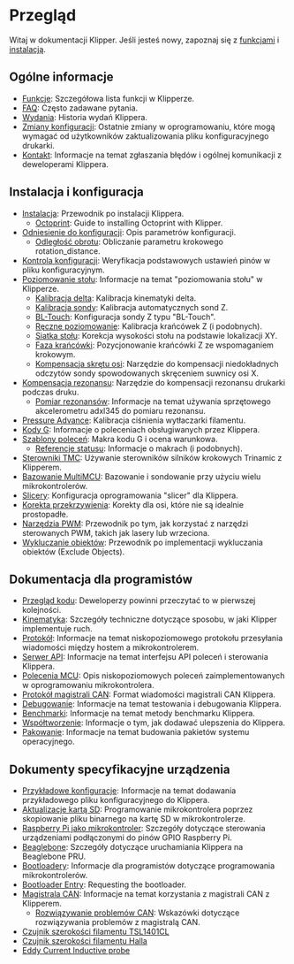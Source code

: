 # Przegląd

Witaj w dokumentacji Klipper. Jeśli jesteś nowy, zapoznaj się z [funkcjami](Features.md) i [instalacją](Installation.md).

## Ogólne informacje

- [Funkcje](Features.md): Szczegółowa lista funkcji w Klipperze.
- [FAQ](FAQ.md): Często zadawane pytania.
- [Wydania](Releases.md): Historia wydań Klippera.
- [Zmiany konfiguracji](Config_Changes.md): Ostatnie zmiany w oprogramowaniu, które mogą wymagać od użytkowników zaktualizowania pliku konfiguracyjnego drukarki.
- [Kontakt](Contact.md): Informacje na temat zgłaszania błędów i ogólnej komunikacji z deweloperami Klippera.

## Instalacja i konfiguracja

- [Instalacja](Installation.md): Przewodnik po instalacji Klippera.
   - [Octoprint](OctoPrint.md): Guide to installing Octoprint with Klipper.
- [Odniesienie do konfiguracji](Config_Reference.md): Opis parametrów konfiguracji.
   - [Odległość obrotu](Rotation_Distance.md): Obliczanie parametru krokowego rotation_distance.
- [Kontrola konfiguracji](Config_checks.md): Weryfikacja podstawowych ustawień pinów w pliku konfiguracyjnym.
- [Poziomowanie stołu](Bed_Level.md): Informacje na temat "poziomowania stołu" w Klipperze.
   - [Kalibracja delta](Delta_Calibrate.md): Kalibracja kinematyki delta.
   - [Kalibracja sondy](Probe_Calibrate.md): Kalibracja automatycznych sond Z.
   - [BL-Touch](BLTouch.md): Konfiguracja sondy Z typu "BL-Touch".
   - [Ręczne poziomowanie](Manual_Level.md): Kalibracja krańcówek Z (i podobnych).
   - [Siatka stołu](Bed_Mesh.md): Korekcja wysokości stołu na podstawie lokalizacji XY.
   - [Faza krańcówki](Endstop_Phase.md): Pozycjonowanie krańcówki Z ze wspomaganiem krokowym.
   - [Kompensacja skrętu osi](Axis_Twist_Compensation.md): Narzędzie do kompensacji niedokładnych odczytów sondy spowodowanych skręceniem suwnicy osi X.
- [Kompensacja rezonansu](Resonance_Compensation.md): Narzędzie do kompensacji rezonansu drukarki podczas druku.
   - [Pomiar rezonansów](Measuring_Resonances.md): Informacje na temat używania sprzętowego akcelerometru adxl345 do pomiaru rezonansu.
- [Pressure Advance](Pressure_Advance.md): Kalibracja ciśnienia wytłaczarki filamentu.
- [Kody G](G-Codes.md): Informacje o poleceniach obsługiwanych przez Klippera.
- [Szablony poleceń](Command_Templates.md): Makra kodu G i ocena warunkowa.
   - [Referencje statusu](Status_Reference.md): Informacje o makrach (i podobnych).
- [Sterowniki TMC](TMC_Drivers.md): Używanie sterowników silników krokowych Trinamic z Klipperem.
- [Bazowanie MultiMCU](Multi_MCU_Homing.md): Bazowanie i sondowanie przy użyciu wielu mikrokontrolerów.
- [Slicery](Slicers.md): Konfiguracja oprogramowania "slicer" dla Klippera.
- [Korekta przekrzywienia](Skew_Correction.md): Korekty dla osi, które nie są idealnie prostopadłe.
- [Narzędzia PWM](Using_PWM_Tools.md): Przewodnik po tym, jak korzystać z narzędzi sterowanych PWM, takich jak lasery lub wrzeciona.
- [Wykluczanie obiektów](Exclude_Object.md): Przewodnik po implementacji wykluczania obiektów (Exclude Objects).

## Dokumentacja dla programistów

- [Przegląd kodu](Code_Overview.md): Deweloperzy powinni przeczytać to w pierwszej kolejności.
- [Kinematyka](Kinematics.md): Szczegóły techniczne dotyczące sposobu, w jaki Klipper implementuje ruch.
- [Protokół](Protocol.md): Informacje na temat niskopoziomowego protokołu przesyłania wiadomości między hostem a mikrokontrolerem.
- [Serwer API](API_Server.md): Informacje na temat interfejsu API poleceń i sterowania Klippera.
- [Polecenia MCU](MCU_Commands.md): Opis niskopoziomowych poleceń zaimplementowanych w oprogramowaniu mikrokontrolera.
- [Protokół magistrali CAN](CANBUS_protocol.md): Format wiadomości magistrali CAN Klippera.
- [Debugowanie](Debugowanie.md): Informacje na temat testowania i debugowania Klippera.
- [Benchmarki](Benchmarks.md): Informacje na temat metody benchmarku Klippera.
- [Współtworzenie](CONTRIBUTING.md): Informacje o tym, jak dodawać ulepszenia do Klippera.
- [Pakowanie](Packaging.md): Informacje na temat budowania pakietów systemu operacyjnego.

## Dokumenty specyfikacyjne urządzenia

- [Przykładowe konfiguracje](Example_Configs.md): Informacje na temat dodawania przykładowego pliku konfiguracyjnego do Klippera.
- [Aktualizacje kartą SD](SDCard_Updates.md): Programowanie mikrokontrolera poprzez skopiowanie pliku binarnego na kartę SD w mikrokontrolerze.
- [Raspberry Pi jako mikrokontroler](RPi_microcontroller.md): Szczegóły dotyczące sterowania urządzeniami podłączonymi do pinów GPIO Raspberry Pi.
- [Beaglebone](Beaglebone.md): Szczegóły dotyczące uruchamiania Klippera na Beaglebone PRU.
- [Bootloadery](Bootloaders.md): Informacje dla programistów dotyczące programowania mikrokontrolerów.
- [Bootloader Entry](Bootloader_Entry.md): Requesting the bootloader.
- [Magistrala CAN](CANBUS.md): Informacje na temat korzystania z magistrali CAN z Klipperem.
   - [Rozwiązywanie problemów CAN](CANBUS_Troubleshooting.md): Wskazówki dotyczące rozwiązywania problemów z magistralą CAN.
- [Czujnik szerokości filamentu TSL1401CL](TSL1401CL_Filament_Width_Sensor.md)
- [Czujnik szerokości filamentu Halla](Hall_Filament_Width_Sensor.md)
- [Eddy Current Inductive probe](Eddy_Probe.md)
